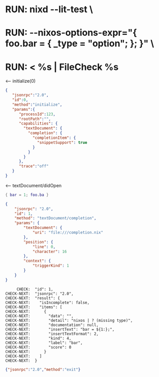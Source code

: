 # RUN: nixd --lit-test \
# RUN: --nixos-options-expr="{ foo.bar = { _type = \"option\"; }; }" \
# RUN: < %s | FileCheck %s

<-- initialize(0)

```json
{
   "jsonrpc":"2.0",
   "id":0,
   "method":"initialize",
   "params":{
      "processId":123,
      "rootPath":"",
      "capabilities": {
        "textDocument": {
          "completion": {
            "completionItem": {
              "snippetSupport": true
            }
          }
        }
      },
      "trace":"off"
   }
}
```


<-- textDocument/didOpen


```nix file:///completion.nix
{ bar = 1; foo.ba }
```

```json
{
    "jsonrpc": "2.0",
    "id": 1,
    "method": "textDocument/completion",
    "params": {
        "textDocument": {
            "uri": "file:///completion.nix"
        },
        "position": {
            "line": 0,
            "character": 16
        },
        "context": {
            "triggerKind": 1
        }
    }
}
```

```
     CHECK:  "id": 1,
CHECK-NEXT:  "jsonrpc": "2.0",
CHECK-NEXT:  "result": {
CHECK-NEXT:    "isIncomplete": false,
CHECK-NEXT:    "items": [
CHECK-NEXT:      {
CHECK-NEXT:        "data": "",
CHECK-NEXT:        "detail": "nixos | ? (missing type)",
CHECK-NEXT:        "documentation": null,
CHECK-NEXT:        "insertText": "bar = ${1:};",
CHECK-NEXT:        "insertTextFormat": 2,
CHECK-NEXT:        "kind": 4,
CHECK-NEXT:        "label": "bar",
CHECK-NEXT:        "score": 0
CHECK-NEXT:      }
CHECK-NEXT:    ]
CHECK-NEXT:  }
```


```json
{"jsonrpc":"2.0","method":"exit"}
```
